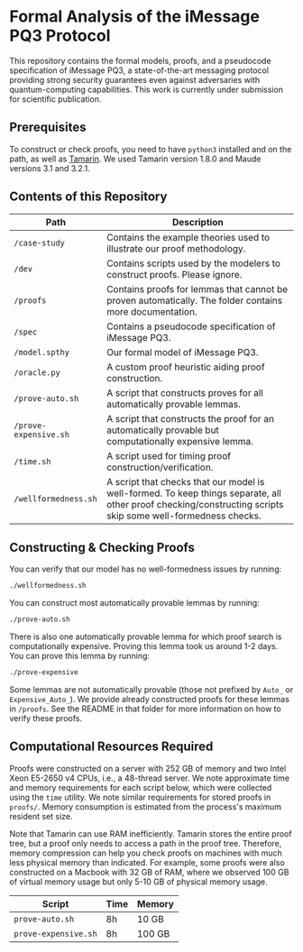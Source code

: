 # Formal Analysis of the iMessage PQ3 Protocol

This repository contains the formal models, proofs, and a pseudocode specification of iMessage PQ3, a state-of-the-art messaging protocol providing strong security guarantees even against adversaries with quantum-computing capabilities.
This work is currently under submission for scientific publication.

## Prerequisites

To construct or check proofs, you need to have `python3` installed and on the path, as well as [Tamarin](https://tamarin-prover.com/manual/master/book/002_installation.html).
We used Tamarin version 1.8.0 and Maude versions 3.1 and 3.2.1.

## Contents of this Repository

| Path | Description |
|---|---|
| `/case-study`| Contains the example theories used to illustrate our proof methodology. |
| `/dev` | Contains scripts used by the modelers to construct proofs. Please ignore. |
| `/proofs` | Contains proofs for lemmas that cannot be proven automatically. The folder contains more documentation. |
| `/spec` | Contains a pseudocode specification of iMessage PQ3. |
| `/model.spthy` | Our formal model of iMessage PQ3. |
| `/oracle.py` | A custom proof heuristic aiding proof construction. |
| `/prove-auto.sh` | A script that constructs proves for all automatically provable lemmas. |
| `/prove-expensive.sh` | A script that constructs the proof for an automatically provable but computationally expensive lemma. |
| `/time.sh` | A script used for timing proof construction/verification. |
| `/wellformedness.sh` | A script that checks that our model is well-formed. To keep things separate, all other proof checking/constructing scripts skip some well-formedness checks. |

## Constructing & Checking Proofs

You can verify that our model has no well-formedness issues by running:

```sh
./wellformedness.sh
```

You can construct most automatically provable lemmas by running:
```sh
./prove-auto.sh
```

There is also one automatically provable lemma for which proof search is computationally expensive.
Proving this lemma took us around 1-2 days.
You can prove this lemma by running:
```sh
./prove-expensive
```

Some lemmas are not automatically provable (those not prefixed by `Auto_` or `Expensive_Auto_`).
We provide already constructed proofs for these lemmas in `/proofs`.
See the README in that folder for more information on how to verify these proofs.

## Computational Resources Required

Proofs were constructed on a server with 252 GB of memory and two Intel Xeon E5-2650 v4 CPUs, i.e., a 48-thread server.
We note approximate time and memory requirements for each script below, which were collected using the `time` utility.
We note similar requirements for stored proofs in `proofs/`.
Memory consumption is estimated from the process's maximum resident set size.

Note that Tamarin can use RAM inefficiently.
Tamarin stores the entire proof tree, but a proof only needs to access a path in the proof tree.
Therefore, memory compression can help you check proofs on machines with much less physical memory than indicated.
For example, some proofs were also constructed on a Macbook with 32 GB of RAM, where we observed 100 GB of virtual memory usage but only 5-10 GB of physical memory usage.

| Script | Time | Memory |
| ------ | ---- | ------ |
| `prove-auto.sh` | 8h | 10 GB |
| `prove-expensive.sh` | 8h | 100 GB |
